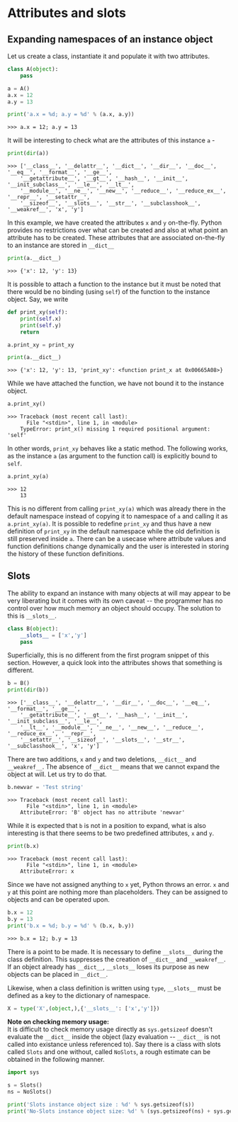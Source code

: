 # Attributes and slots

## Expanding namespaces of an instance object

Let us create a class, instantiate it and populate it with two attributes.
```python
class A(object):
    pass

a = A()
a.x = 12
a.y = 13

print('a.x = %d; a.y = %d' % (a.x, a.y))
```
```
>>> a.x = 12; a.y = 13
```

It will be interesting to check what are the attributes of this instance `a` -

```python
print(dir(a))
```
```
>>> ['__class__', '__delattr__', '__dict__', '__dir__', '__doc__', '__eq__', '__format__', '__ge__', 
    '__getattribute__', '__gt__', '__hash__', '__init__', '__init_subclass__', '__le__', '__lt__', 
    '__module__', '__ne__', '__new__', '__reduce__', '__reduce_ex__', '__repr__', '__setattr__',
    '__sizeof__', '__slots__', '__str__', '__subclasshook__', '__weakref__', 'x', 'y']
```

In this example, we have created the attributes `x` and `y` on-the-fly. Python provides no restrictions over what can be created and also at what point an attribute has to be created. These attributes that are associated on-the-fly to an instance are stored in `__dict__`

```python
print(a.__dict__)
```
```
>>> {'x': 12, 'y': 13}
```

It is possible to attach a function to the instance but it must be noted that there would be no binding (using `self`) of the function to the instance object. Say, we write

```python
def print_xy(self):
    print(self.x)
    print(self.y)
    return

a.print_xy = print_xy

print(a.__dict__)
```
```
>>> {'x': 12, 'y': 13, 'print_xy': <function print_x at 0x00665A08>}
```
    
While we have attached the function, we have not bound it to the instance object.

```python
a.print_xy()
```
```
>>> Traceback (most recent call last):
      File "<stdin>", line 1, in <module>
    TypeError: print_x() missing 1 required positional argument: 'self'
```

In other words, `print_xy` behaves like a static method. The following works, as the instance `a` (as argument to the function call) is explicitly bound to `self`.

```python
a.print_xy(a)
```
```
>>> 12
    13
```

This is no different from calling `print_xy(a)` which was already there in the default namespace instead of copying it to namespace of `a` and calling it as `a.print_xy(a)`. It is possible to redefine `print_xy` and thus have a new definition of `print_xy` in the default namespace while the old definition is still preserved inside `a`. There can be a usecase where attribute values and function definitions change dynamically and the user is interested in storing the history of these function definitions.

## Slots

The ability to expand an instance with many objects at will may appear to be very liberating but it comes with its own caveat -- the programmer has no control over how much memory an object should occupy. The solution to this is `__slots__`.

```python
class B(object):
    __slots__ = ['x','y']
    pass
```

Superficially, this is no different from the first program snippet of this section. However, a quick look into the attributes shows that something is different.

```python
b = B()
print(dir(b))
```
```
>>> ['__class__', '__delattr__', '__dir__', '__doc__', '__eq__', '__format__', '__ge__', 
    '__getattribute__', '__gt__', '__hash__', '__init__', '__init_subclass__', '__le__', 
    '__lt__', '__module__', '__ne__', '__new__', '__reduce__', '__reduce_ex__', '__repr__',
    '__setattr__', '__sizeof__', '__slots__', '__str__', '__subclasshook__', 'x', 'y']
```

There are two additions, `x` and `y` and two deletions, `__dict__` and `__weakref__`. The absence of `__dict__` means that we cannot expand the object at will. Let us try to do that.

```python
b.newvar = 'Test string'
```
```
>>> Traceback (most recent call last):
      File "<stdin>", line 1, in <module>
    AttributeError: 'B' object has no attribute 'newvar'
```

While it is expected that `b` is not in a position to expand, what is also interesting is that there seems to be two predefined attributes, `x` and `y`.

```python
print(b.x)
```
```
>>> Traceback (most recent call last):
      File "<stdin>", line 1, in <module>
    AttributeError: x
```

Since we have not assigned anything to `x` yet, Python throws an error. `x` and `y` at this point are nothing more than placeholders. They can be assigned to objects and can be operated upon.

```python
b.x = 12
b.y = 13
print('b.x = %d; b.y = %d' % (b.x, b.y))
```
```
>>> b.x = 12; b.y = 13
```

There is a point to be made. It is necessary to define `__slots__` during the class definition. This suppresses the creation of `__dict__` and `__weakref__`. If an object already has `__dict__`, `__slots__` loses its purpose as new objects can be placed in `__dict__`. 

Likewise, when a class definition is written using `type`, `__slots__` must be defined as a key to the dictionary of namespace.

```python
X = type('X',(object,),{'__slots__': ['x','y']})
```

**Note on checking memory usage:**  
It is difficult to check memory usage directly as `sys.getsizeof` doesn't evaluate the `__dict__` inside the object (lazy evaluation -- `__dict__` is not called into existance unless referenced to). Say there is a class with slots called `Slots` and one without, called `NoSlots`, a rough estimate can be obtained in the following manner.

```python
import sys

s = Slots()
ns = NoSlots()

print('Slots instance object size : %d' % sys.getsizeof(s))
print('No-Slots instance object size: %d' % (sys.getsizeof(ns) + sys.getsizeof(ns.__dict__)))
```

